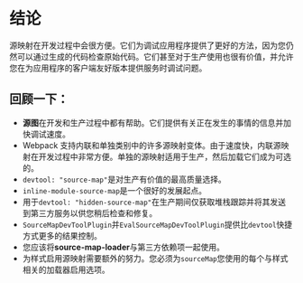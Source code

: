 # 结论

源映射在开发过程中会很方便。它们为调试应用程序提供了更好的方法，因为您仍然可以通过生成的代码检查原始代码。它们甚至对于生产使用也很有价值，并允许您在为应用程序的客户端友好版本提供服务时调试问题。

## 回顾一下：

- **源图**在开发和生产过程中都有帮助。它们提供有关正在发生的事情的信息并加快调试速度。
- Webpack 支持内联和单独类别中的许多源映射变体。由于速度快，内联源映射在开发过程中非常方便。单独的源映射适用于生产，然后加载它们成为可选的。
- `devtool: "source-map"`是对生产有价值的最高质量选择。
- `inline-module-source-map`是一个很好的发展起点。
- 用于`devtool: "hidden-source-map"`在生产期间仅获取堆栈跟踪并将其发送到第三方服务以供您稍后检查和修复。
- `SourceMapDevToolPlugin`并`EvalSourceMapDevToolPlugin`提供比`devtool`快捷方式更多的结果控制。
- 您应该将**source-map-loader**与第三方依赖项一起使用。
- 为样式启用源映射需要额外的努力。您必须为`sourceMap`您使用的每个与样式相关的加载器启用选项。